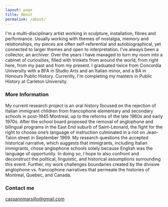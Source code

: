 ```yaml
---
layout: page
title: About
permalink: /about/
---
```


I'm a multi-disciplinary artist working in sculpture, installation, fibres and performance. Usually working with themes of nostalgia, memory and relationships, my pieces are often self-referential and autobiographical, yet connected to larger themes and open to interpretation. I've always been a collector, an archiver. Over the years I have managed to turn my room into a cabinet of curiosities, filled with trinkets from around the world, from right here, from my past and from my present. I graduated twice from Concordia University with a BFA in Studio Arts and an Italian minor, and a BA in Honours Public History. Currently, I'm completing my masters in Public History at Carleton University.

### More Information

My current research project is an oral history focused on the rejection of Italian immigrant children from francophone elementary and secondary schools in post-1945 Montreal, up to the reforms of the late 1960s and early 1970s. After the school board proposed the removal of anglophone and bilingual programs in the East End suburb of Saint-Leonard, the fight for the right to choose one’s language of instruction culminated in a riot on Jean-Talon street in September 1969. My research questions the accepted historical narrative, which suggests that immigrants, including Italian immigrants, chose anglophone schools solely because English was the language of opportunity. In doing so, I hope to also confront and deconstruct the political, linguistic, and historical assumptions surrounding this event. Further, my work challenges boundaries created by the divisive anglophone vs. francophone narratives that permeate the histories of Montreal, Quebec, and Canada.

### Contact me

[cassannmarsillo@gmail.com](mailto:cassannmarsillo@gmail.com)
